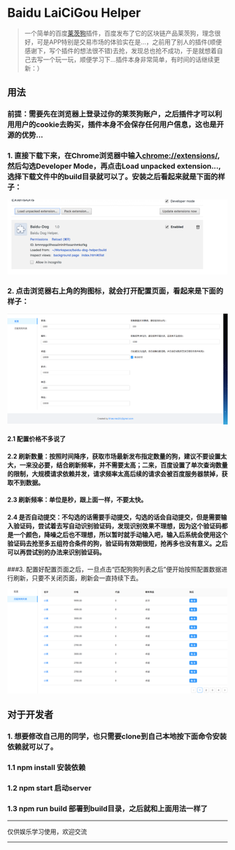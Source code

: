 # Baidu LaiCiGou Helper


> 一个简单的百度[莱茨狗](https://pet-chain.baidu.com/)插件，百度发布了它的区块链产品莱茨狗，理念很好，可是APP特别是交易市场的体验实在是...，之前用了别人的插件(顺便感谢下，写个插件的想法很不错)去抢，发现总也抢不成功，于是就想着自己去写一个玩一玩，顺便学习下...插件本身非常简单，有时间的话继续更新：）

## 用法
### 前提：需要先在浏览器上登录过你的莱茨狗账户，之后插件才可以利用用户的cookie去购买，插件本身不会保存任何用户信息，这也是开源的优势...

### 1. 直接下载下来，在Chrome浏览器中输入[chrome://extensions/](), 然后勾选Developer Mode，再点击Load unpacked extension..., 选择下载文件中的build目录就可以了。安装之后看起来就是下面的样子：

![plugin](https://github.com/slientServer/baidu-dog-helper/blob/master/doc_image/plugin.png)

### 2. 点击浏览器右上角的狗图标，就会打开配置页面，看起来是下面的样子：

![configuration](https://github.com/slientServer/baidu-dog-helper/blob/master/doc_image/home.png)

#### 2.1 配置价格不多说了
#### 2.2 刷新数量：按照时间降序，获取市场最新发布指定数量的狗，建议不要设置太大，一来没必要，结合刷新频率，并不需要太高；二来，百度设置了单次查询数量的限制，大规模请求依赖并发，请求频率太高后续的请求会被百度服务器禁掉，获取不到数据。
#### 2.3 刷新频率：单位是秒，跟上面一样，不要太快。
#### 2.4 是否自动提交：不勾选的话需要手动提交，勾选的话会自动提交，但是需要输入验证码，尝试着去写自动识别验证码，发现识别效果不理想，因为这个验证码都是一个颜色，降噪之后也不理想，所以暂时就手动输入吧，输入后系统会使用这个验证码去抢至多五组符合条件的狗，验证码有效期很短，抢再多也没有意义。之后可以再尝试别的办法来识别验证码。

###3. 配置好配置页面之后，一旦点击“匹配狗狗列表之后”便开始按照配置数据进行刷新，只要不关闭页面，刷新会一直持续下去。

![list](https://github.com/slientServer/baidu-dog-helper/blob/master/doc_image/list.png)

## 对于开发者
### 1. 想要修改自己用的同学，也只需要clone到自己本地按下面命令安装依赖就可以了。

### 1.1 npm install 安装依赖

### 1.2 npm start 启动server

### 1.3 npm run build 部署到build目录，之后就和上面用法一样了

***
仅供娱乐学习使用，欢迎交流
***



